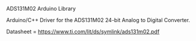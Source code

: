 


ADS131M02 Arduino Library

Arduino/C++ Driver for the ADS131M02 24-bit Analog to Digital Converter.

Datasheet = https://www.ti.com/lit/ds/symlink/ads131m02.pdf

